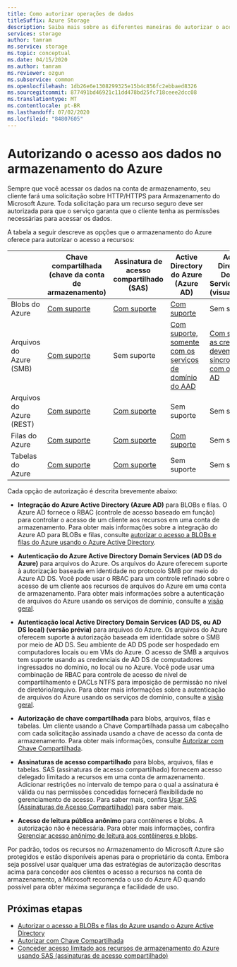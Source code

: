 ```yaml
---
title: Como autorizar operações de dados
titleSuffix: Azure Storage
description: Saiba mais sobre as diferentes maneiras de autorizar o acesso ao armazenamento do Azure, incluindo Azure Active Directory, autorização de chave compartilhada ou SAS (assinaturas de acesso compartilhado).
services: storage
author: tamram
ms.service: storage
ms.topic: conceptual
ms.date: 04/15/2020
ms.author: tamram
ms.reviewer: ozgun
ms.subservice: common
ms.openlocfilehash: 1db26e6e1308299325e15b4c856fc2ebbaed8326
ms.sourcegitcommit: 877491bd46921c11dd478bd25fc718ceee2dcc08
ms.translationtype: MT
ms.contentlocale: pt-BR
ms.lasthandoff: 07/02/2020
ms.locfileid: "84807605"
---
```

# <a name="authorizing-access-to-data-in-azure-storage"></a>Autorizando o acesso aos dados no armazenamento do Azure

Sempre que você acessar os dados na conta de armazenamento, seu cliente fará uma solicitação sobre HTTP/HTTPS para Armazenamento do Microsoft Azure. Toda solicitação para um recurso seguro deve ser autorizada para que o serviço garanta que o cliente tenha as permissões necessárias para acessar os dados.

A tabela a seguir descreve as opções que o armazenamento do Azure oferece para autorizar o acesso a recursos:

|  |Chave compartilhada (chave da conta de armazenamento)  |Assinatura de acesso compartilhado (SAS)  |Active Directory do Azure (Azure AD)  |Active Directory Domain Services local (visualização) |Acesso de leitura público anônimo  |
|---------|---------|---------|---------|---------|---------|
|Blobs do Azure     |[Com suporte](/rest/api/storageservices/authorize-with-shared-key/)         |[Com suporte](storage-sas-overview.md)         |[Com suporte](storage-auth-aad.md)         |Sem suporte|[Com suporte](../blobs/storage-manage-access-to-resources.md)         |
|Arquivos do Azure (SMB)     |[Com suporte](/rest/api/storageservices/authorize-with-shared-key/)         |Sem suporte         |[Com suporte, somente com os serviços de domínio do AAD](../files/storage-files-active-directory-overview.md)         |[Com suporte, as credenciais devem ser sincronizadas com o Azure AD](../files/storage-files-active-directory-overview.md)|Sem suporte         |
|Arquivos do Azure (REST)     |[Com suporte](/rest/api/storageservices/authorize-with-shared-key/)         |[Com suporte](storage-sas-overview.md)         |Sem suporte         |Sem suporte |Sem suporte         |
|Filas do Azure     |[Com suporte](/rest/api/storageservices/authorize-with-shared-key/)         |[Com suporte](storage-sas-overview.md)         |[Com suporte](storage-auth-aad.md)         |Sem suporte | Sem suporte         |
|Tabelas do Azure     |[Com suporte](/rest/api/storageservices/authorize-with-shared-key/)         |[Com suporte](storage-sas-overview.md)         |Sem suporte         |Sem suporte| Sem suporte         |

Cada opção de autorização é descrita brevemente abaixo:

- **Integração do Azure Active Directory (Azure AD)** para BLOBs e filas. O Azure AD fornece o RBAC (controle de acesso baseado em função) para controlar o acesso de um cliente aos recursos em uma conta de armazenamento. Para obter mais informações sobre a integração do Azure AD para BLOBs e filas, consulte [autorizar o acesso a BLOBs e filas do Azure usando o Azure Active Directory](storage-auth-aad.md).

- **Autenticação do Azure Active Directory Domain Services (AD DS do Azure)** para arquivos do Azure. Os arquivos do Azure oferecem suporte à autorização baseada em identidade no protocolo SMB por meio do Azure AD DS. Você pode usar o RBAC para um controle refinado sobre o acesso de um cliente aos recursos de arquivos do Azure em uma conta de armazenamento. Para obter mais informações sobre a autenticação de arquivos do Azure usando os serviços de domínio, consulte a [visão geral](../files/storage-files-active-directory-overview.md).

- **Autenticação local Active Directory Domain Services (AD DS, ou AD DS local) (versão prévia)** para arquivos do Azure. Os arquivos do Azure oferecem suporte à autorização baseada em identidade sobre o SMB por meio de AD DS. Seu ambiente de AD DS pode ser hospedado em computadores locais ou em VMs do Azure. O acesso de SMB a arquivos tem suporte usando as credenciais de AD DS de computadores ingressados no domínio, no local ou no Azure. Você pode usar uma combinação de RBAC para controle de acesso de nível de compartilhamento e DACLs NTFS para imposição de permissão no nível de diretório/arquivo. Para obter mais informações sobre a autenticação de arquivos do Azure usando os serviços de domínio, consulte a [visão geral](../files/storage-files-active-directory-overview.md).

- **Autorização de chave compartilhada** para blobs, arquivos, filas e tabelas. Um cliente usando a Chave Compartilhada passa um cabeçalho com cada solicitação assinada usando a chave de acesso da conta de armazenamento. Para obter mais informações, consulte [Autorizar com Chave Compartilhada](/rest/api/storageservices/authorize-with-shared-key/).
- **Assinaturas de acesso compartilhado** para blobs, arquivos, filas e tabelas. SAS (assinaturas de acesso compartilhado) fornecem acesso delegado limitado a recursos em uma conta de armazenamento. Adicionar restrições no intervalo de tempo para o qual a assinatura é válida ou nas permissões concedidas fornecerá flexibilidade no gerenciamento de acesso. Para saber mais, confira [Usar SAS (Assinaturas de Acesso Compartilhado)](storage-sas-overview.md) para saber mais.
- **Acesso de leitura pública anônimo** para contêineres e blobs. A autorização não é necessária. Para obter mais informações, confira [Gerenciar acesso anônimo de leitura aos contêineres e blobs](../blobs/storage-manage-access-to-resources.md).  

Por padrão, todos os recursos no Armazenamento do Microsoft Azure são protegidos e estão disponíveis apenas para o proprietário da conta. Embora seja possível usar qualquer uma das estratégias de autorização descritas acima para conceder aos clientes o acesso a recursos na conta de armazenamento, a Microsoft recomenda o uso do Azure AD quando possível para obter máxima segurança e facilidade de uso.

## <a name="next-steps"></a>Próximas etapas

- [Autorizar o acesso a BLOBs e filas do Azure usando o Azure Active Directory](storage-auth-aad.md)
- [Autorizar com Chave Compartilhada](/rest/api/storageservices/authorize-with-shared-key/)
- [Conceder acesso limitado aos recursos de armazenamento do Azure usando SAS (assinaturas de acesso compartilhado)](storage-sas-overview.md)
